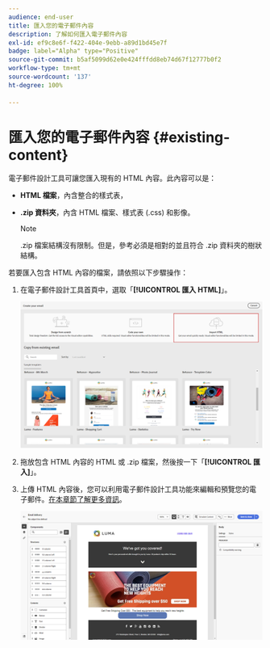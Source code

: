 ```yaml
---
audience: end-user
title: 匯入您的電子郵件內容
description: 了解如何匯入電子郵件內容
exl-id: ef9c8e6f-f422-404e-9ebb-a89d1bd45e7f
badge: label="Alpha" type="Positive"
source-git-commit: b5af5099d62e0e424fffdd8eb74d67f12777b0f2
workflow-type: tm+mt
source-wordcount: '137'
ht-degree: 100%

---
```


# 匯入您的電子郵件內容 {#existing-content}

電子郵件設計工具可讓您匯入現有的 HTML 內容。此內容可以是：

* **HTML 檔案**，內含整合的樣式表，
* **.zip 資料夾**，內含 HTML 檔案、樣式表 (.css) 和影像。

   >[!NOTE]
   >
   >.zip 檔案結構沒有限制。但是，參考必須是相對的並且符合 .zip 資料夾的樹狀結構。

若要匯入包含 HTML 內容的檔案，請依照以下步驟操作：

1. 在電子郵件設計工具首頁中，選取「**[!UICONTROL 匯入 HTML]**」。

   ![](assets/import-html_2.png)

1. 拖放包含 HTML 內容的 HTML 或 .zip 檔案，然後按一下「**[!UICONTROL 匯入]**」。

1. 上傳 HTML 內容後，您可以利用電子郵件設計工具功能來編輯和預覽您的電子郵件。[在本章節了解更多資訊](create-email-content.md)。

   ![](assets/html-imported.png)